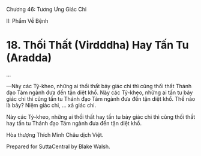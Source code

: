  

Chương 46: Tương Ưng Giác Chi

II: Phẩm Về Bệnh

# 18\. Thối Thất (Virdddha) **Hay Tấn Tu (Aradda)**

…

—Này các Tỷ-kheo, những ai thối thất bảy giác chi thì cũng thối thất Thánh đạo Tám ngành đưa đến tận diệt khổ. Này các Tỷ-kheo, những ai tấn tu bảy giác chi thì cũng tấn tu Thánh đạo Tám ngành đưa đến tận diệt khổ. Thế nào là bảy? Niệm giác chi, … xả giác chi.

Này các Tỷ-kheo, những ai thối thất hay tấn tu bảy giác chi thì cũng thối thất hay tấn tu Thánh đạo Tám ngành đưa đến tận diệt khổ.

Hòa thượng Thích Minh Châu dịch Việt.

Prepared for SuttaCentral by Blake Walsh.